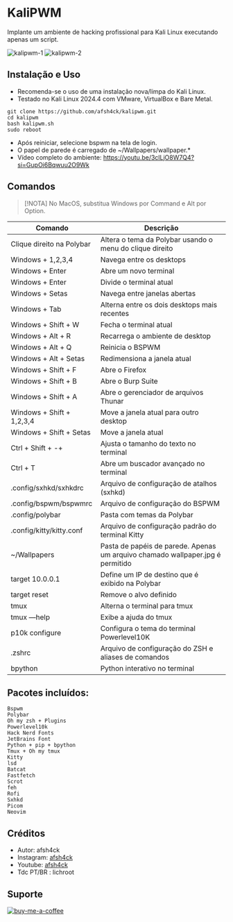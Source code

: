 # KaliPWM

Implante um ambiente de hacking profissional para Kali Linux executando apenas um script.

![kalipwm-1](https://github.com/user-attachments/assets/0e11571f-7c71-416f-9bb8-32ab9c47d015)
![kalipwm-2](https://github.com/user-attachments/assets/b67853d2-922d-4303-90a8-4fbc2564555a)

## Instalação e Uso

- Recomenda-se o uso de uma instalação nova/limpa do Kali Linux.
- Testado no Kali Linux 2024.4 com VMware, VirtualBox e Bare Metal.

```
git clone https://github.com/afsh4ck/kalipwm.git
cd kalipwm
bash kalipwm.sh
sudo reboot
```
- Após reiniciar, selecione bspwm na tela de login.
- O papel de parede é carregado de ~/Wallpapers/wallpaper.*
- Vídeo completo do ambiente: https://youtu.be/3clLjO8W7Q4?si=GupOi6Bqwuu2O9Wk

## Comandos

> [!NOTA]
> No MacOS, substitua Windows por Command e Alt por Option.

| Comando                     | Descrição                                                   |
|-----------------------------|-------------------------------------------------------------|
| Clique direito na Polybar   | Altera o tema da Polybar usando o menu do clique direito   |
| Windows + 1,2,3,4           | Navega entre os desktops                                   |
| Windows + Enter             | Abre um novo terminal                                      |
| Windows + Enter             | Divide o terminal atual                                   |
| Windows + Setas             | Navega entre janelas abertas                              |
| Windows + Tab               | Alterna entre os dois desktops mais recentes              |
| Windows + Shift + W         | Fecha o terminal atual                                   |
| Windows + Alt + R           | Recarrega o ambiente de desktop                          |
| Windows + Alt + Q           | Reinicia o BSPWM                                         |
| Windows + Alt + Setas       | Redimensiona a janela atual                              |
| Windows + Shift + F         | Abre o Firefox                                          |
| Windows + Shift + B         | Abre o Burp Suite                                       |
| Windows + Shift + A         | Abre o gerenciador de arquivos Thunar                   |
| Windows + Shift + 1,2,3,4   | Move a janela atual para outro desktop                   |
| Windows + Shift + Setas     | Move a janela atual                                     |
| Ctrl + Shift + -+           | Ajusta o tamanho do texto no terminal                   |
| Ctrl + T                    | Abre um buscador avançado no terminal                    |
| .config/sxhkd/sxhkdrc       | Arquivo de configuração de atalhos (sxhkd)               |
| .config/bspwm/bspwmrc       | Arquivo de configuração do BSPWM                         |
| .config/polybar             | Pasta com temas da Polybar                              |
| .config/kitty/kitty.conf    | Arquivo de configuração padrão do terminal Kitty         |
| ~/Wallpapers                | Pasta de papéis de parede. Apenas um arquivo chamado wallpaper.jpg é permitido |
| target 10.0.0.1             | Define um IP de destino que é exibido na Polybar         |
| target reset                | Remove o alvo definido                                   |
| tmux                        | Alterna o terminal para tmux                            |
| tmux —help                  | Exibe a ajuda do tmux                                   |
| p10k configure              | Configura o tema do terminal Powerlevel10K              |
| .zshrc                      | Arquivo de configuração do ZSH e aliases de comandos    |
| bpython                     | Python interativo no terminal                           |

## Pacotes incluídos:

```
Bspwm
Polybar
Oh my zsh + Plugins
Powerlevel10k
Hack Nerd Fonts
JetBrains Font
Python + pip + bpython
Tmux + Oh my tmux
Kitty
lsd
Batcat
Fastfetch
Scrot
feh
Rofi
Sxhkd
Picom
Neovim
```

## Créditos
- Autor:       afsh4ck 
- Instagram:   <a href="https://www.instagram.com/afsh4ck">afsh4ck</a>
- Youtube:     <a href="https://youtube.com/@afsh4ck">afsh4ck</a>
- Tdc PT/BR :  lichroot

## Suporte

<a href="https://www.buymeacoffee.com/afsh4ck" rel="nofollow"><img width="250" align="left">
![buy-me-a-coffee](https://github.com/user-attachments/assets/8c8f9e81-334e-469e-b25e-29888cfc9fcc)
</a>
